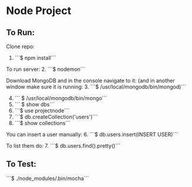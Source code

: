 # Node Project

## To Run:

Clone repo:
1. ´´´$ npm install´´´

To run server:
2. ´´´$ nodemon´´´

Download MongoDB and in the console navigate to it:
(and in another window make sure it is running:
3. ´´´$ /usr/local/mongodb/bin/mongod)´´´


4. ´´´ $ /usr/local/mongodb/bin/mongo´´´
5. ´´´ $ show dbs´´´
6. ´´´$ use projectnode´´´
7. ´´´$ db.createCollection('users')´´´
8. ´´´$ show collections´´´

You can insert a user manually:
6. ´´´$ db.users.insert(INSERT USER)´´´

To list them do:
7. ´´´$ db.users.find().pretty()´´´


## To Test:
´´´$ ./node_modules/.bin/mocha´´´

